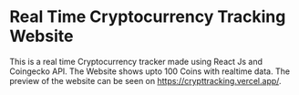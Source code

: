 # Real Time Cryptocurrency Tracking Website

This is a real time Cryptocurrency tracker made using React Js and Coingecko API. The Website shows upto 100 Coins with realtime data.
The preview of the website can be seen on https://crypttracking.vercel.app/.
